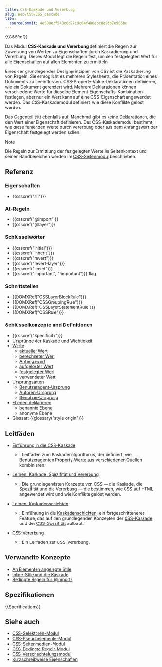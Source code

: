 ```yaml
---
title: CSS-Kaskade und Vererbung
slug: Web/CSS/CSS_cascade
l10n:
  sourceCommit: 4e508e2f543c0d77c9c04f406ebc8e9db7e965be
---
```


{{CSSRef}}

Das Modul **CSS-Kaskade und Vererbung** definiert die Regeln zur Zuweisung von Werten zu Eigenschaften durch Kaskadierung und Vererbung. Dieses Modul legt die Regeln fest, um den festgelegten Wert für alle Eigenschaften auf allen Elementen zu ermitteln.

Eines der grundlegenden Designprinzipien von CSS ist die Kaskadierung von Regeln. Sie ermöglicht es mehreren Stylesheets, die Präsentation eines Dokuments zu beeinflussen. CSS-Property-Value-Deklarationen definieren, wie ein Dokument gerendert wird. Mehrere Deklarationen können verschiedene Werte für dieselbe Element-Eigenschafts-Kombination festlegen, aber nur ein Wert kann auf eine CSS-Eigenschaft angewendet werden. Das CSS-Kaskademodul definiert, wie diese Konflikte gelöst werden.

Das Gegenteil tritt ebenfalls auf. Manchmal gibt es keine Deklarationen, die den Wert einer Eigenschaft definieren. Das CSS-Kaskademodul bestimmt, wie diese fehlenden Werte durch Vererbung oder aus dem Anfangswert der Eigenschaft festgelegt werden sollen.

> [!NOTE]
> Die Regeln zur Ermittlung der festgelegten Werte im Seitenkontext und seinen Randbereichen werden im [CSS-Seitenmodul](/de/docs/Web/CSS/CSS_paged_media) beschrieben.

## Referenz

### Eigenschaften

- {{cssxref("all")}}

### At-Regeln

- {{cssxref("@import")}}
- {{cssxref("@layer")}}

### Schlüsselwörter

- {{cssxref("initial")}}
- {{cssxref("inherit")}}
- {{cssxref("revert")}}
- {{cssxref("revert-layer")}}
- {{cssxref("unset")}}
- {{cssxref("important", "!important")}} flag

### Schnittstellen

- {{DOMXRef("CSSLayerBlockRule")}}
- {{DOMXRef("CSSGroupingRule")}}
- {{DOMXRef("CSSLayerStatementRule")}}
- {{DOMXRef("CSSRule")}}

### Schlüsselkonzepte und Definitionen

- {{cssxref("Specificity")}}
- [Ursprünge der Kaskade und Wichtigkeit](/de/docs/Web/CSS/Cascade)
- [Werte](/de/docs/Web/CSS/Value_definition_syntax)
  - [aktueller Wert](/de/docs/Web/CSS/actual_value)
  - [berechneter Wert](/de/docs/Web/CSS/computed_value)
  - [Anfangswert](/de/docs/Web/CSS/initial_value)
  - [aufgelöster Wert](/de/docs/Web/CSS/resolved_value)
  - [festgelegter Wert](/de/docs/Web/CSS/specified_value)
  - [verwendeter Wert](/de/docs/Web/CSS/used_value)
- [Ursprungsarten](/de/docs/Web/CSS/Cascade#origin_types)
  - [Benutzeragent-Ursprung](/de/docs/Web/CSS/Cascade#user-agent_stylesheets)
  - [Autoren-Ursprung](/de/docs/Web/CSS/Cascade#author_stylesheets)
  - [Benutzer-Ursprung](/de/docs/Web/CSS/Cascade#user_stylesheets)
- [Ebenen deklarieren](/de/docs/Web/CSS/@import#importing_css_rules_into_a_cascade_layer)
  - [benannte Ebene](/de/docs/Learn/CSS/Building_blocks/Cascade_layers#the_layer_statement_at-rule_for_named_layers)
  - [anonyme Ebene](/de/docs/Learn/CSS/Building_blocks/Cascade_layers#the_layer_block_at-rule_for_named_and_anonymous_layers)
- Glossar: {{glossary("style origin")}}

## Leitfäden

- [Einführung in die CSS-Kaskade](/de/docs/Web/CSS/Cascade)

  - : Leitfaden zum Kaskadenalgorithmus, der definiert, wie Benutzeragenten Property-Werte aus verschiedenen Quellen kombinieren.

- [Lernen: Kaskade, Spezifität und Vererbung](/de/docs/Learn/CSS/Building_blocks/Cascade_and_inheritance)

  - : Die grundlegendsten Konzepte von CSS — die Kaskade, die Spezifität und die Vererbung — die bestimmen, wie CSS auf HTML angewendet wird und wie Konflikte gelöst werden.

- [Lernen: Kaskadenschichten](/de/docs/Learn/CSS/Building_blocks/Cascade_layers)

  - : Einführung in die [Kaskadenschichten](/de/docs/Web/CSS/@layer), ein fortgeschritteneres Feature, das auf den grundlegenden Konzepten der [CSS-Kaskade](/de/docs/Web/CSS/Cascade) und der [CSS-Spezifität](/de/docs/Web/CSS/Specificity) aufbaut.

- [CSS-Vererbung](/de/docs/Web/CSS/Inheritance)
  - : Ein Leitfaden zur CSS-Vererbung.

## Verwandte Konzepte

- [An Elementen angelegte Stile](/de/docs/Web/HTML/Global_attributes/style)
- [Inline-Stile und die Kaskade](/de/docs/Web/CSS/Cascade#inline_styles)
- [Bedingte Regeln für @imports](/de/docs/Web/CSS/@import#importing_css_rules_conditional_on_media_queries)

## Spezifikationen

{{Specifications}}

## Siehe auch

- [CSS-Selektoren-Modul](/de/docs/Web/CSS/CSS_selectors)
- [CSS-Pseudoelemente-Modul](/de/docs/Web/CSS/CSS_pseudo-elements)
- [CSS-Seitenmedien-Modul](/de/docs/Web/CSS/CSS_paged_media)
- [CSS-Bedingte Regeln Modul](/de/docs/Web/CSS/CSS_conditional_rules)
- [CSS-Verschachtelungsmodul](/de/docs/Web/CSS/CSS_nesting)
- [Kurzschreibweise Eigenschaften](/de/docs/Web/CSS/Shorthand_properties)
